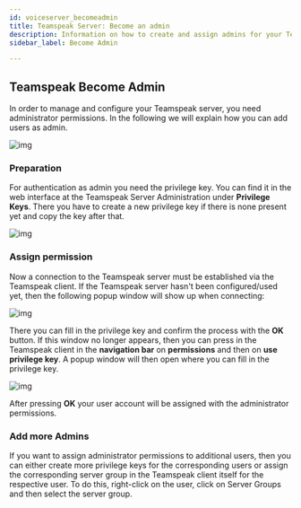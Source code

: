```yaml
---
id: voiceserver_becomeadmin
title: Teamspeak Server: Become an admin
description: Information on how to create and assign admins for your Teamspeak server from ZAP-Hosting - ZAP-Hosting.com documentation
sidebar_label: Become Admin

---
```




## Teamspeak Become Admin

In order to manage and configure your Teamspeak server, you need administrator permissions. In the following we will explain how you can add users as admin. 

![img](https://screensaver01.zap-hosting.com/index.php/s/fe7xWGKqDKqmzrC/preview)



### Preparation

For authentication as admin you need the privilege key. You can find it in the web interface at the Teamspeak Server Administration under **Privilege Keys**. There you have to create a new privilege key if there is none present yet and copy the key after that.

![img](https://screensaver01.zap-hosting.com/index.php/s/WyBE2ntZFptjEkG/preview)



### Assign permission

Now a connection to the Teamspeak server must be established via the Teamspeak client. If the Teamspeak server hasn't been configured/used yet, then the following popup window will show up when connecting:

![img](https://screensaver01.zap-hosting.com/index.php/s/2Bsk4xQoxxTbwS3/preview)



There you can fill in the privilege key and confirm the process with the **OK** button. If this window no longer appears, then you can press in the Teamspeak client in the **navigation bar** on **permissions** and then on **use privilege key**. A popup window will then open where you can fill in the privilege key. 

![img](https://screensaver01.zap-hosting.com/index.php/s/dsX7wm832Nb9xQN/preview)



After pressing **OK** your user account will be assigned with the administrator permissions. 



### Add more Admins

If you want to assign administrator permissions to additional users, then you can either create more privilege keys for the corresponding users or assign the corresponding server group in the Teamspeak client itself for the respective user. To do this, right-click on the user, click on Server Groups and then select the server group. 
